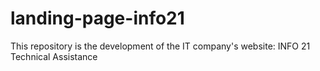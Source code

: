 # landing-page-info21
This repository is the development of the IT company's website: INFO 21 Technical Assistance
